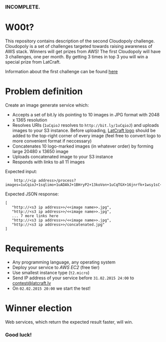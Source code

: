 ### INCOMPLETE.

W00t? 
==================

This repository contains description of the second Cloudopoly challenge. Cloudopoly is a set of challenges targeted towards raising awareness of AWS stack. Winners will get prizes from AWS! The first Cloudopoly will have 3 challenges, one per month. By getting 3 times in top 3 you will win a special prize from LatCraft.

Information about the first challenge can be found [here](https://github.com/latcraft/cloudopoly-search)

Problem definition
==================
Create an image generate service which:
- Accepts a set of bit.ly ids pointing to 10 images in JPG format with 2048 x 1365 resolution
- Resolves URIs (`1uCqioJ` resolves to `http://bit.ly/1uCqioJ`) and uploads images to your S3 instance. Before uploading, [LatCraft logo](logo.png) should be added to the top-right corner of every image (feel free to convert logo to more convenient format if neccessary)
- Concatenates 10 logo-marked images (in whatever order) by forming large 20480 x 13650 image
- Uploads concatenated image to your S3 instance
- Responds with links to all 11 images

Expected input: 

        http://<ip address>/process?images=1uCqioJ+1sqlimo+1uADAkJ+1BHryP2+13koVon+1uCqTGX+16jnrfk+1wsy1sC+1wN7idN+1uADWb8

Expected JSON response:

```
[
   "http://<s3 ip address>>/<<image name>>.jpg", 
   "http://<s3 ip address>>/<<image name>>.jpg", 
   ... 7 more links here
   "http://<s3 ip address>>/<<image name>>.jpg",    
   "http://<s3 ip address>>/concatenated.jpg"       
]
```

# Requirements

- Any programming language, any operating system
- Deploy your service to *AWS* *EC2* (free tier)
- Use smallest instance type (`t2.micro`)
- Send IP address of your service before `31.02.2015 24:00` to contest@latcraft.lv
- On `02.02.2015 20:00` we start the test! 
 
# Winner election

Web services, which return the expected result faster, will win.

### Good luck!
